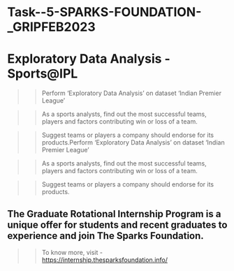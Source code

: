 # Task--5-SPARKS-FOUNDATION-_GRIPFEB2023

# Exploratory Data Analysis - Sports@IPL

>> Perform ‘Exploratory Data Analysis’ on dataset ‘Indian Premier League’

>> As a sports analysts, find out the most successful teams, players and factors
contributing win or loss of a team.

 >>Suggest teams or players a company should endorse for its products.Perform ‘Exploratory Data Analysis’ on dataset ‘Indian Premier League’

>> As a sports analysts, find out the most successful teams, players and factors
contributing win or loss of a team.

>> Suggest teams or players a company should endorse for its products.


## The Graduate Rotational Internship Program is a unique offer for students and recent graduates to experience and join The Sparks Foundation.

>> To know more, visit - https://internship.thesparksfoundation.info/

